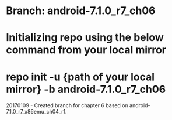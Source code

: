 # Branch: android-7.1.0_r7_ch06
# Initializing repo using the below command from your local mirror
# repo init -u {path of your local mirror} -b android-7.1.0_r7_ch06

20170109 - Created branch for chapter 6 based on android-7.1.0_r7_x86emu_ch04_r1.

